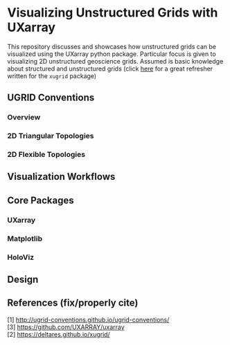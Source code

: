 # Visualizing Unstructured Grids with UXarray

This repository discusses and showcases how unstructured grids can be visualized using the UXarray python package.
Particular focus is given to visualizing 2D unstructured geoscience grids. 
Assumed is basic knowledge about structured and unstructured grids 
(click [here](https://deltares.github.io/xugrid/terminology.html) for a great refresher written for the `xugrid` package)

## UGRID Conventions

### Overview

### 2D Triangular Topologies

### 2D Flexible Topologies

## Visualization Workflows



## Core Packages

### UXarray

### Matplotlib

### HoloViz

## Design

## References (fix/properly cite)

[1] http://ugrid-conventions.github.io/ugrid-conventions/ \
[3] https://github.com/UXARRAY/uxarray \
[2] https://deltares.github.io/xugrid/ 